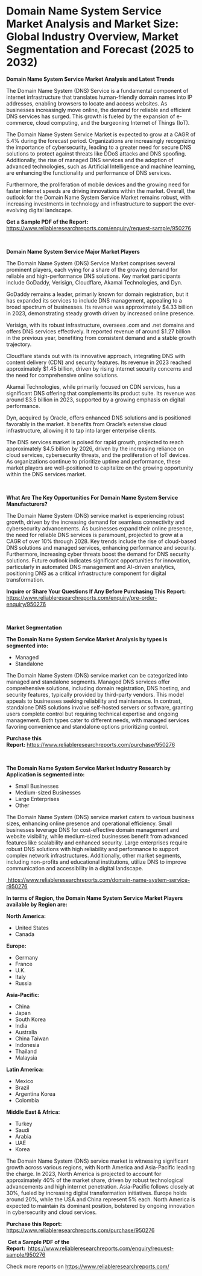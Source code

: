 <p><h1>Domain Name System Service Market Analysis and Market Size: Global Industry Overview, Market Segmentation and Forecast (2025 to 2032)</h1></p><p><strong>Domain Name System Service Market Analysis and Latest Trends</strong></p>
<p><p>The Domain Name System (DNS) Service is a fundamental component of internet infrastructure that translates human-friendly domain names into IP addresses, enabling browsers to locate and access websites. As businesses increasingly move online, the demand for reliable and efficient DNS services has surged. This growth is fueled by the expansion of e-commerce, cloud computing, and the burgeoning Internet of Things (IoT). </p><p>The Domain Name System Service Market is expected to grow at a CAGR of 5.4% during the forecast period. Organizations are increasingly recognizing the importance of cybersecurity, leading to a greater need for secure DNS solutions to protect against threats like DDoS attacks and DNS spoofing. Additionally, the rise of managed DNS services and the adoption of advanced technologies, such as Artificial Intelligence and machine learning, are enhancing the functionality and performance of DNS services.</p><p>Furthermore, the proliferation of mobile devices and the growing need for faster internet speeds are driving innovations within the market. Overall, the outlook for the Domain Name System Service Market remains robust, with increasing investments in technology and infrastructure to support the ever-evolving digital landscape.</p></p>
<p><strong>Get a Sample PDF of the Report:&nbsp;</strong> <a href="https://www.reliableresearchreports.com/enquiry/request-sample/950276?utm_campaign=3281&utm_medium=2&utm_source=Github&utm_content=ia&utm_term=06032025&utm_id=domain-name-system-service">https://www.reliableresearchreports.com/enquiry/request-sample/950276</a></p>
<p>&nbsp;</p>
<p><strong>Domain Name System Service Major Market Players</strong></p>
<p><p>The Domain Name System (DNS) Service Market comprises several prominent players, each vying for a share of the growing demand for reliable and high-performance DNS solutions. Key market participants include GoDaddy, Verisign, Cloudflare, Akamai Technologies, and Dyn. </p><p>GoDaddy remains a leader, primarily known for domain registration, but it has expanded its services to include DNS management, appealing to a broad spectrum of businesses. Its revenue was approximately $4.33 billion in 2023, demonstrating steady growth driven by increased online presence.</p><p>Verisign, with its robust infrastructure, oversees .com and .net domains and offers DNS services effectively. It reported revenue of around $1.27 billion in the previous year, benefiting from consistent demand and a stable growth trajectory.</p><p>Cloudflare stands out with its innovative approach, integrating DNS with content delivery (CDN) and security features. Its revenue in 2023 reached approximately $1.45 billion, driven by rising internet security concerns and the need for comprehensive online solutions.</p><p>Akamai Technologies, while primarily focused on CDN services, has a significant DNS offering that complements its product suite. Its revenue was around $3.5 billion in 2023, supported by a growing emphasis on digital performance.</p><p>Dyn, acquired by Oracle, offers enhanced DNS solutions and is positioned favorably in the market. It benefits from Oracle’s extensive cloud infrastructure, allowing it to tap into larger enterprise clients.</p><p>The DNS services market is poised for rapid growth, projected to reach approximately $4.5 billion by 2026, driven by the increasing reliance on cloud services, cybersecurity threats, and the proliferation of IoT devices. As organizations continue to prioritize uptime and performance, these market players are well-positioned to capitalize on the growing opportunity within the DNS services market.</p></p>
<p>&nbsp;</p>
<p><strong>What Are The Key Opportunities For Domain Name System Service Manufacturers?</strong></p>
<p><p>The Domain Name System (DNS) service market is experiencing robust growth, driven by the increasing demand for seamless connectivity and cybersecurity advancements. As businesses expand their online presence, the need for reliable DNS services is paramount, projected to grow at a CAGR of over 10% through 2028. Key trends include the rise of cloud-based DNS solutions and managed services, enhancing performance and security. Furthermore, increasing cyber threats boost the demand for DNS security solutions. Future outlook indicates significant opportunities for innovation, particularly in automated DNS management and AI-driven analytics, positioning DNS as a critical infrastructure component for digital transformation.</p></p>
<p><strong>Inquire or Share Your Questions If Any Before Purchasing This Report:</strong> <a href="https://www.reliableresearchreports.com/enquiry/pre-order-enquiry/950276?utm_campaign=3281&utm_medium=2&utm_source=Github&utm_content=ia&utm_term=06032025&utm_id=domain-name-system-service">https://www.reliableresearchreports.com/enquiry/pre-order-enquiry/950276</a></p>
<p>&nbsp;</p>
<p><strong>Market Segmentation</strong></p>
<p><strong>The Domain Name System Service Market Analysis by types is segmented into:</strong></p>
<p><ul><li>Managed</li><li>Standalone</li></ul></p>
<p><p>The Domain Name System (DNS) service market can be categorized into managed and standalone segments. Managed DNS services offer comprehensive solutions, including domain registration, DNS hosting, and security features, typically provided by third-party vendors. This model appeals to businesses seeking reliability and maintenance. In contrast, standalone DNS solutions involve self-hosted servers or software, granting users complete control but requiring technical expertise and ongoing management. Both types cater to different needs, with managed services favoring convenience and standalone options prioritizing control.</p></p>
<p><strong>Purchase this Report:&nbsp;</strong><a href="https://www.reliableresearchreports.com/purchase/950276?utm_campaign=3281&utm_medium=2&utm_source=Github&utm_content=ia&utm_term=06032025&utm_id=domain-name-system-service">https://www.reliableresearchreports.com/purchase/950276</a></p>
<p>&nbsp;</p>
<p><strong>The Domain Name System Service Market Industry Research by Application is segmented into:</strong></p>
<p><ul><li>Small Businesses</li><li>Medium-sized Businesses</li><li>Large Enterprises</li><li>Other</li></ul></p>
<p><p>The Domain Name System (DNS) service market caters to various business sizes, enhancing online presence and operational efficiency. Small businesses leverage DNS for cost-effective domain management and website visibility, while medium-sized businesses benefit from advanced features like scalability and enhanced security. Large enterprises require robust DNS solutions with high reliability and performance to support complex network infrastructures. Additionally, other market segments, including non-profits and educational institutions, utilize DNS to improve communication and accessibility in a digital landscape.</p></p>
<p><a href="https://www.reliableresearchreports.com/domain-name-system-service-r950276?utm_campaign=3281&utm_medium=2&utm_source=Github&utm_content=ia&utm_term=06032025&utm_id=domain-name-system-service">&nbsp;https://www.reliableresearchreports.com/domain-name-system-service-r950276</a></p>
<p><strong>In terms of Region, the Domain Name System Service Market Players available by Region are:</strong></p>
<p>
    <p> <strong> North America: </strong>
        <ul>
            <li>United States</li>
            <li>Canada</li>
        </ul>
        </p> 
    <p> <strong> Europe: </strong>
        <ul>
            <li>Germany</li>
            <li>France</li>
            <li>U.K.</li>
            <li>Italy</li>
            <li>Russia</li>
        </ul>
        </p> 
    <p> <strong> Asia-Pacific: </strong>
        <ul>
            <li>China</li>
            <li>Japan</li>
            <li>South Korea</li>
            <li>India</li>
            <li>Australia</li>
            <li>China Taiwan</li>
            <li>Indonesia</li>
            <li>Thailand</li>
            <li>Malaysia</li>
        </ul>
        </p> 
    <p> <strong> Latin America: </strong>
        <ul>
            <li>Mexico</li>
            <li>Brazil</li>
            <li>Argentina Korea</li>
            <li>Colombia</li>
        </ul>
        </p> 
    <p> <strong> Middle East & Africa: </strong>
        <ul>
            <li>Turkey</li>
            <li>Saudi</li>
            <li>Arabia</li>
            <li>UAE</li>
            <li>Korea</li>
        </ul>
    </p>
    </p>
<p><p>The Domain Name System (DNS) service market is witnessing significant growth across various regions, with North America and Asia-Pacific leading the charge. In 2023, North America is projected to account for approximately 40% of the market share, driven by robust technological advancements and high internet penetration. Asia-Pacific follows closely at 30%, fueled by increasing digital transformation initiatives. Europe holds around 20%, while the USA and China represent 5% each. North America is expected to maintain its dominant position, bolstered by ongoing innovation in cybersecurity and cloud services.</p></p>
<p><strong>Purchase this Report: </strong><a href="https://www.reliableresearchreports.com/purchase/950276?utm_campaign=3281&utm_medium=2&utm_source=Github&utm_content=ia&utm_term=06032025&utm_id=domain-name-system-service">https://www.reliableresearchreports.com/purchase/950276</a></p>
<p>&nbsp;<strong>Get a Sample PDF of the Report:&nbsp;&nbsp;</strong><a href="https://www.reliableresearchreports.com/enquiry/request-sample/950276?utm_campaign=3281&utm_medium=2&utm_source=Github&utm_content=ia&utm_term=06032025&utm_id=domain-name-system-service">https://www.reliableresearchreports.com/enquiry/request-sample/950276</a></p>
<p><strong></strong></p>
<p>Check more reports on <a href="https://www.reliableresearchreports.com/?utm_campaign=3281&utm_medium=2&utm_source=Github&utm_content=ia&utm_term=06032025&utm_id=domain-name-system-service">https://www.reliableresearchreports.com/</a></p>